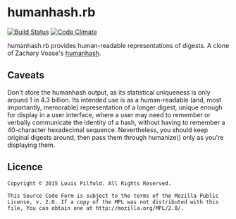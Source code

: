 # humanhash.rb

[![Build Status](https://travis-ci.org/lpil/humanhash.rb.svg?branch=master)](https://travis-ci.org/lpil/humanhash.rb)
[![Code Climate](https://codeclimate.com/github/lpil/humanhash.rb/badges/gpa.svg)](https://codeclimate.com/github/lpil/humanhash.rb)

humanhash.rb provides human-readable representations of digests.
A clone of Zachary Voase's
[humanhash](https://github.com/zacharyvoase/humanhash).

## Caveats

Don't store the humanhash output, as its statistical uniqueness is only around
1 in 4.3 billion. Its intended use is as a human-readable (and, most
importantly, memorable) representation of a longer digest, unique enough for
display in a user interface, where a user may need to remember or verbally
communicate the identity of a hash, without having to remember a 40-character
hexadecimal sequence. Nevertheless, you should keep original digests around,
then pass them through humanize() only as you're displaying them.

## Licence

```
Copyright © 2015 Louis Pilfold. All Rights Reserved.

This Source Code Form is subject to the terms of the Mozilla Public
License, v. 2.0. If a copy of the MPL was not distributed with this
file, You can obtain one at http://mozilla.org/MPL/2.0/.
```
